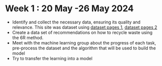 # Week 1 : 20 May -26 May 2024

- Identify and collect the necessary data, ensuring its quality and relevance. This site was dataset using [dataset pages 1](https://drive.google.com/file/d/1I01a5GwRpm0xdzbljNh7Mq86JrOyMKcg/view?usp=sharing), [dataset pages 2](https://drive.google.com/file/d/1r3xTHoWwzaADkNtuUdnbgcXvoa4a3iIf/view?usp=sharing) 
- Create a data set of recommendations on how to recycle waste using the 6R method.
- Meet with the machine learning group about the progress of each task, pre-process the dataset and the algorithm that will be used to build the model
- Try to transfer the learning into a model

